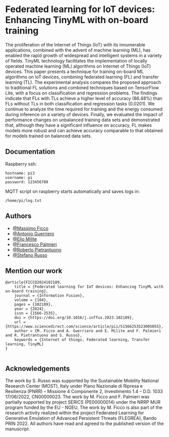 
# Federated learning for IoT devices: Enhancing TinyML with on-board training

The proliferation of the Internet of Things (IoT) with its innumerable applications, combined with the advent of machine learning (ML), has enabled the rapid growth of widespread and intelligent systems in a variety of fields. TinyML technology facilitates the implementation of locally operated machine learning (ML) algorithms on Internet of Things (IoT) devices. This paper presents a technique for training on-board ML algorithms on IoT devices, combining federated learning (FL) and transfer learning (TL). The experimental analysis compares the proposed approach to traditional FL solutions and combined techniques based on TensorFlow Lite, with a focus on classification and regression problems. The findings indicate that FLs with TLs achieve a higher level of accuracy (86.48%) than FLs without TLs in both classification and regression tasks (0.0201). We continue to analyze the time required for training and the energy consumed during inference on a variety of devices. Finally, we evaluated the impact of performance changes on unbalanced training data sets and demonstrated that, although they have a significant influence on accuracy, FL makes models more robust and can achieve accuracy comparable to that obtained for models trained on balanced data sets.
## Documentation

Raspberry ssh:
``` 
hostname: pi3
username: pi 
password: 123456789 
```

MQTT script on raspberry starts automatically and saves logs in:
```
/home/pi/log.txt
```
## Authors

- [@Massimo Ficco](https://docenti.unisa.it/058291/home)
- [@Antonio Guerriero](https://www.docenti.unina.it/#!/professor/414e544f4e494f47554552524945524f4752524e544e39324d3036483933314c/riferimenti)
- [@Elio Milite](https://www.linkedin.com/in/elio-milite/)
- [@Francesco Palmieri](https://docenti.unisa.it/026587/home)
- [@Roberto Pietrantuono](https://scholar.google.com/citations?hl=it&user=Htert2EAAAAJ)
- [@Stefano Russo](https://www.docenti.unina.it/#!/professor/53544546414e4f525553534f52535353464e36335032304638333959/riferimenti)
## Mention our work
```
@article{FICCO2024102189,
    title = {Federated learning for IoT devices: Enhancing TinyML with on-board training},
    journal = {Information Fusion},
    volume = {104},
    pages = {102189},
    year = {2024},
    issn = {1566-2535},
    doi = {https://doi.org/10.1016/j.inffus.2023.102189},
    url = {https://www.sciencedirect.com/science/article/pii/S1566253523005055},
    author = {M. Ficco and A. Guerriero and E. Milite and F. Palmieri and R. Pietrantuono and S. Russo},
    keywords = {Internet of things, Federated learning, Transfer learning, TinyML}
}


```
## Acknowledgements

The work by S. Russo was supported by the Sustainable Mobility National Research Center (MOST), Italy under Piano Nazionale di Ripresa e Resilienza (PNRR) – Missione 4 Componente 2, Investimento 1.4 – D.D. 1033 17/06/2022, CN00000023. The work by M. Ficco and F. Palmieri was partially supported by project SERICS (PE00000014) under the NRRP MUR program funded by the EU - NGEU. The work by M. Ficco is also part of the research activity realized within the project Federated Learning for Generative Emulation of Advanced Persistent Threats (FLEGREA), Bando PRIN 2022. All authors have read and agreed to the published version of the manuscript.
